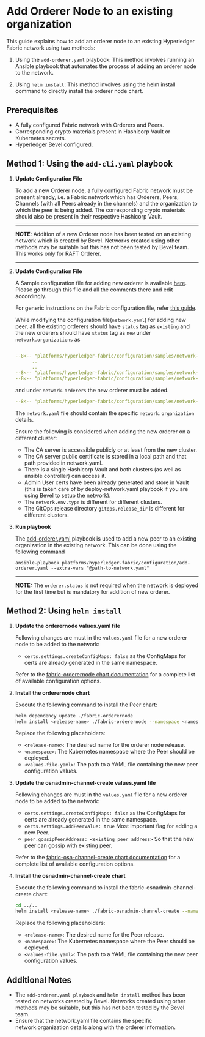 [//]: # (##############################################################################################)
[//]: # (Copyright Accenture. All Rights Reserved.)
[//]: # (SPDX-License-Identifier: Apache-2.0)
[//]: # (##############################################################################################)

# Add Orderer Node to an existing organization

This guide explains how to add an orderer node to an existing Hyperledger Fabric network using two methods:

1. Using the `add-orderer.yaml` playbook: This method involves running an Ansible playbook that automates the process of adding an orderer node to the network.

1. Using `helm install`: This method involves using the helm install command to directly install the orderer node chart.

## Prerequisites

- A fully configured Fabric network with Orderers and Peers. 
- Corresponding crypto materials present in Hashicorp Vault or Kubernetes secrets.
- Hyperledger Bevel configured.

## Method 1: Using the `add-cli.yaml` playbook

1. **Update Configuration File**

      To add a new Orderer node, a fully configured Fabric network must be present already, i.e. a Fabric network which has Orderers, Peers, Channels (with all Peers already in the channels) and the organization to which the peer is being added. The corresponding crypto materials should also be present in their respective Hashicorp Vault. 

      ---
      **NOTE**: Addition of a new Orderer node has been tested on an existing network which is created by Bevel. Networks created using other methods may be suitable but this has not been tested by Bevel team.
      This works only for RAFT Orderer.

      ---

1. **Update Configuration File**

      A Sample configuration file for adding new orderer is available [here](https://github.com/hyperledger/bevel/blob/main/platforms/hyperledger-fabric/configuration/samples/network-fabricv2-raft-add-orderer.yaml). Please go through this file and all the comments there and edit accordingly.

      For generic instructions on the Fabric configuration file, refer [this guide](../networkyaml-fabric.md).

      While modifying the configuration file(`network.yaml`) for adding new peer, all the existing orderers should have `status` tag as `existing` and the new orderers should have `status` tag as `new` under `network.organizations` as

      ```yaml

      --8<-- "platforms/hyperledger-fabric/configuration/samples/network-fabricv2-raft-add-orderer.yaml:126:135"
            ..
            ..
      --8<-- "platforms/hyperledger-fabric/configuration/samples/network-fabricv2-raft-add-orderer.yaml:174:174"
      --8<-- "platforms/hyperledger-fabric/configuration/samples/network-fabricv2-raft-add-orderer.yaml:185:220"

      ```
      and under `network.orderers` the new orderer must be added.

      ```yaml
      --8<-- "platforms/hyperledger-fabric/configuration/samples/network-fabricv2-raft-add-orderer.yaml:42:66"
      ```
            
      The `network.yaml` file should contain the specific `network.organization` details.

      Ensure the following is considered when adding the new orderer on a different cluster:
      - The CA server is accessible publicly or at least from the new cluster.
      - The CA server public certificate is stored in a local path and that path provided in network.yaml.
      - There is a single Hashicorp Vault and both clusters (as well as ansible controller) can access it.
      - Admin User certs have been already generated and store in Vault (this is taken care of by deploy-network.yaml playbook if you are using Bevel to setup the network).
      - The `network.env.type` is different for different clusters.
      - The GitOps release directory `gitops.release_dir` is different for different clusters.

1. **Run playbook**

      The [add-orderer.yaml](https://github.com/hyperledger/bevel/tree/main/platforms/hyperledger-fabric/configuration/add-orderer.yaml) playbook is used to add a new peer to an existing organization in the existing network. This can be done using the following command

      ```
      ansible-playbook platforms/hyperledger-fabric/configuration/add-orderer.yaml --extra-vars "@path-to-network.yaml"
      ```

      ---
      **NOTE:** The `orderer.status` is not required when the network is deployed for the first time but is mandatory for addition of new orderer.


## Method 2: Using `helm install`

1. **Update the orderernode values.yaml file**

    Following changes are must in the `values.yaml` file for a new orderer node to be added to the network:

    - `certs.settings.createConfigMaps: false` as the ConfigMaps for certs are already generated in the same namespace.

    Refer to the [fabric-orderernode chart documentation](https://github.com/hyperledger/bevel/tree/main/platforms/hyperledger-fabric/charts/fabric-orderernode) for a complete list of available configuration options.

1. **Install the orderernode chart**
    
    Execute the following command to install the Peer chart:
	```bash
	helm dependency update ./fabric-orderernode
	helm install <release-name> ./fabric-orderernode --namespace <namespace> --values <values-file.yaml>
	```
	Replace the following placeholders:

	- `<release-name>`: The desired name for the orderer node release.
	- `<namespace>`: The Kubernetes namespace where the Peer should be deployed.
	- `<values-file.yaml>`: The path to a YAML file containing the new peer configuration values.

1. **Update the osnadmin-channel-create values.yaml file**

    Following changes are must in the `values.yaml` file for a new orderer node to be added to the network:

    - `certs.settings.createConfigMaps: false` as the ConfigMaps for certs are already generated in the same namespace.
	- `certs.settings.addPeerValue: true` Most important flag for adding a new Peer.
	- `peer.gossipPeerAddress: <existing peer address>` So that the new peer can gossip with existing peer.

    Refer to the [fabric-osn-channel-create chart documentation](https://github.com/hyperledger/bevel/tree/main/platforms/hyperledger-fabric/charts/fabric-osn-channel-create) for a complete list of available configuration options.

1. **Install the osnadmin-channel-create chart**
    
    Execute the following command to install the fabric-osnadmin-channel-create chart:
	```bash
    cd ../..
	helm install <release-name> ./fabric-osnadmin-channel-create --namespace <namespace> --values <values-file.yaml>
	```
	Replace the following placeholders:

	- `<release-name>`: The desired name for the Peer release.
	- `<namespace>`: The Kubernetes namespace where the Peer should be deployed.
	- `<values-file.yaml>`: The path to a YAML file containing the new peer configuration values.


## Additional Notes
- The `add-orderer.yaml playbook` and `helm install` method has been tested on networks created by Bevel. Networks created using other methods may be suitable, but this has not been tested by the Bevel team.
- Ensure that the network.yaml file contains the specific network.organization details along with the orderer information.
